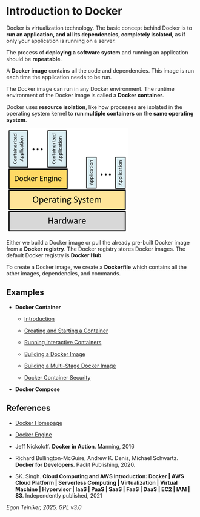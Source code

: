 # Introduction to Docker 

Docker is virtualization technology.
The basic concept behind Docker is to **run an application, and all its 
dependencies, completely isolated**, as if only your application is 
running on a server.

The process of **deploying a software system** and running an application 
should be **repeatable**. 

A **Docker image** contains all the code and dependencies. 
This image is run each time the application needs to be run.

The Docker image can run in any Docker environment. 
The runtime environment of the Docker image is called a **Docker container**. 

Docker uses **resource isolation**, like how processes are isolated 
in the operating system kernel to **run multiple containers** on the 
**same operating system**.

![Docker Layers](figures/Docker-Layers.png)

Either we build a Docker image or pull the already pre-built Docker image 
from a **Docker registry**. The Docker registry stores Docker images. 
The default Docker registry is **Docker Hub**.

To create a Docker image, we create a **Dockerfile** which contains all 
the other images, dependencies, and commands.

## Examples

* **Docker Container** 
    - [Introduction](../docker-container/README.md)
    - [Creating and Starting a Container](../docker-container/docker-nginx/)
    - [Running Interactive Containers](../docker-container/docker-busybox/)
    - [Building a Docker Image](../docker-container/docker-cxx/)
    - [Building a Multi-Stage Docker Image](../docker-container/docker-cxx-multi-stage/)
    
    - [Docker Container Security](../docker-container/docker-security/README.md)

* **Docker Compose**



## References

* [Docker Homepage](https://www.docker.com/)
* [Docker Engine](https://docs.docker.com/engine/)

* Jeff Nickoloff. **Docker in Action**. Manning, 2016 
* Richard Bullington-McGuire, Andrew K. Denis, Michael Schwartz. **Docker for Developers**. Packt Publishing, 2020.
* SK. Singh. **Cloud Computing and AWS Introduction: Docker | AWS Cloud Platform | Serverless Computing | Virtualization | Virtual Machine | Hypervisor | IaaS | PaaS | SaaS | FaaS | DaaS | EC2 | IAM | S3**. Independently published, 2021


*Egon Teiniker, 2025, GPL v3.0*